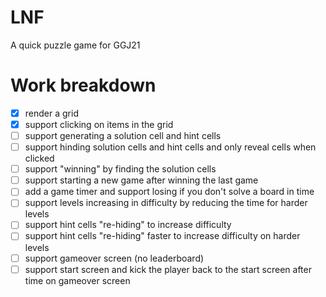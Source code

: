# LNF

A quick puzzle game for GGJ21

# Work breakdown

* [X] render a grid
* [X] support clicking on items in the grid
* [ ] support generating a solution cell and hint cells
* [ ] support hinding solution cells and hint cells and only reveal cells when clicked
* [ ] support "winning" by finding the solution cells
* [ ] support starting a new game after winning the last game
* [ ] add a game timer and support losing if you don't solve a board in time
* [ ] support levels increasing in difficulty by reducing the time for harder levels
* [ ] support hint cells "re-hiding" to increase difficulty
* [ ] support hint cells "re-hiding" faster to increase difficulty on harder levels
* [ ] support gameover screen (no leaderboard)
* [ ] support start screen and kick the player back to the start screen after time on gameover screen

